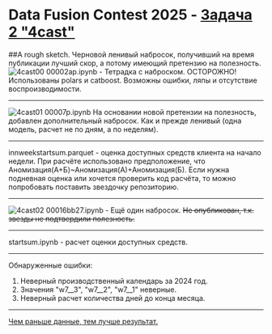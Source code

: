 # Data Fusion Contest 2025 - <a href='https://ods.ai/competitions/data-fusion2025-4cast' target='_blank'>Задача 2 "4cast"</a>
##А rough sketch. Черновой ленивый набросок, получивший на время публикации лучший скор, а потому имеющий претензию на полезность. ![4cast00](https://github.com/user-attachments/assets/484e9ce8-3b1f-4236-9c0c-16020d84baa3)
00002ap.ipynb - Тетрадка  c наброском. ОСТОРОЖНО! Использованы polars и catboost. Возможны ошибки, ляпы и отсутствие воспроизводимости.

------------------------------------------
![4cast01](https://github.com/user-attachments/assets/6b66e952-13d4-4db5-a947-b4d1d922a1f0)
00007p.ipynb На основании новой претензии на полезность, добавлен дополнительный набросок. Как и прежде ленивый (одна модель, расчет не по дням, а по неделям).

------------------------------------------
innweekstartsum.parquet - оценка доступных средств клиента на начало недели. При расчёте использовано предположение, что Аномизация(А+Б)~Аномизация(А)+Аномизация(Б).
Если нужна подневная оценка или хочется проверить код расчёта, то можно попробовать поставить звездочку репозиторию.

------------------------------------------
![4cast02](https://github.com/user-attachments/assets/e9f291fa-d89f-49ef-b0f1-0364846f6153)
00016bb27.ipynb - Ещё один набросок. <del>Не опубликован, т.к. звезды не подтвердили полезность.</del>

------------------------------------------

startsum.ipynb - расчет оценки доступных средств. 

------------------------------------------

Обнаруженные ошибки:
1) Неверный производственный календарь за 2024 год.
2) Значения "w7__3", "w7__2", "w7__1" неверные.
3) Неверный расчет количества дней до конца месяца. 

------------------------------------------


<a href='https://ods.ai/tracks/data-fusion-2025-competitions/special' target='_blank'>Чем раньше данные, тем лучше результат.</a>
